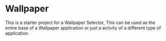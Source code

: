 Wallpaper
=========

This is a starter project for a Wallpaper Selector, This can be used as the entire base of a Wallpaper application or just a activity of a different type of application. 
